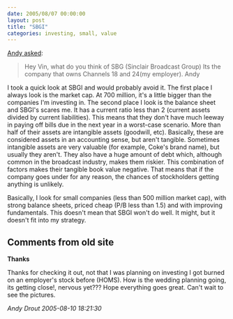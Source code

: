 ```yaml
---
date: 2005/08/07 00:00:00
layout: post
title: "SBGI"
categories: investing, small, value
---
```


[Andy asked](http://kurup.org/blog//one-entry?entry%5fid=22594):

> Hey Vin, what do you think of SBG (Sinclair Broadcast Group) Its the company that owns Channels 18 and 24(my employer). Andy 

I took a quick look at SBGI and would probably avoid it. The first place I always look is the market cap. At 700 million, it's a little bigger than the companies I'm investing in. The second place I look is the balance sheet and SBGI's scares me. It has a current ratio less than 2 (current assets divided by current liabilities). This means that they don't have much leeway in paying off bills due in the next year in a worst-case scenario. More than half of their assets are intangible assets (goodwill, etc). Basically, these are considered assets in an accounting sense, but aren't tangible. Sometimes intangible assets are very valuable (for example, Coke's brand name), but usually they aren't. They also have a huge amount of debt which, although common in the broadcast industry, makes them riskier. This combination of factors makes their tangible book value negative. That means that if the company goes under for any reason, the chances of stockholders getting anything is unlikely.

Basically, I look for small companies (less than 500 million market cap), with strong balance sheets, priced cheap (P/B less than 1.5) and with improving fundamentals. This doesn't mean that SBGI won't do well. It might, but it doesn't fit into my strategy.

<div id="comment-box">
<h2>Comments from old site</h2>

<div class="one-comment">
<p><b>Thanks</b></p>
<p>
Thanks for checking it out, not that I was planning on investing I got
burned on an employer's stock before (HOMS). How is the wedding
planning going, its getting close!, nervous yet???  Hope everything
goes great. Can't wait to see the pictures.
</p>
<address class="signature">
<span class="author">Andy Drout</span>
<span class="date">2005-08-10 18:21:30</span>
</address>
</div>

</div>
